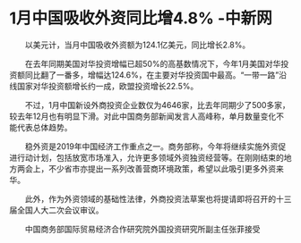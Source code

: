 # 1月中国吸收外资同比增4.8% -中新网

　　以美元计，当月中国吸收外资额为124.1亿美元，同比增长2.8%。

　　在去年同期美国对华投资增幅已超50%的高基数情况下，今年1月美国对华投资额同比翻了一番多，增幅达124.6%，在主要对华投资国中最高。“一带一路”沿线国家对华投资额增长约一成，欧盟投资增长22.5%。

　　不过，1月中国新设外商投资企业数仅为4646家，比去年同期少了500多家，较去年12月也有明显下滑。对此中国商务部新闻发言人高峰称，单月数量变化不能代表总体趋势。

　　稳外资是2019年中国经济工作重点之一。商务部称，今年将继续实施外资促进行动计划，包括放宽市场准入，允许更多领域外资独资经营等。在刚刚结束的地方两会上，不少省市亦提出一系列改善营商环境政策，希望以此吸引更多外资来华。

　　此外，作为外资领域的基础性法律，外商投资法草案也将提请即将召开的十三届全国人大二次会议审议。

　　中国商务部国际贸易经济合作研究院外国投资研究所副主任张菲接受

